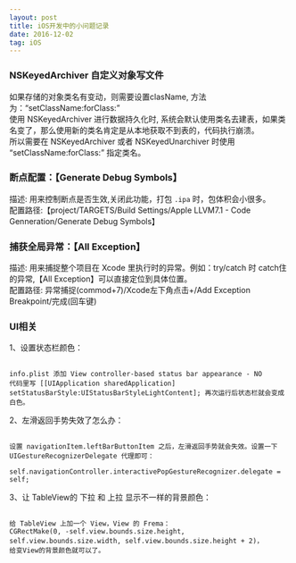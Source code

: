 ```yaml
---
layout: post
title: iOS开发中的小问题记录
date: 2016-12-02 
tag: iOS
---
```


### NSKeyedArchiver 自定义对象写文件


如果存储的对象类名有变动，则需要设置clasName, 方法为：“setClassName:forClass:”        
使用 NSKeyedArchiver 进行数据持久化时, 系统会默认使用类名去建表，如果类名变了，那么使用新的类名肯定是从本地获取不到表的，代码执行崩溃。     
所以需要在 NSKeyedArchiver 或者 NSKeyedUnarchiver 时使用 “setClassName:forClass:” 指定类名。 


### 断点配置：【Generate Debug Symbols】     

描述: 用来控制断点是否生效,关闭此功能，打包 `.ipa` 时，包体积会小很多。    
配置路径:【project/TARGETS/Build Settings/Apple LLVM7.1 - Code Genneration/Generate Debug Symbols】    


### 捕获全局异常：【All Exception】    

描述: 用来捕捉整个项目在 Xcode 里执行时的异常。例如：try/catch 时 catch住的异常,【All Exception】可以直接定位到具体位置。     
配置路径: 异常捕捉(commod+7)/Xcode左下角点击+/Add Exception Breakpoint/完成(回车键)  


### UI相关

1、设置状态栏颜色：

```

info.plist 添加 View controller-based status bar appearance - NO     
代码里写 [[UIApplication sharedApplication] setStatusBarStyle:UIStatusBarStyleLightContent]; 再次运行后状态栏就会变成白色。    

```

2、左滑返回手势失效了怎么办：   

```    

设置 navigationItem.leftBarButtonItem 之后，左滑返回手势就会失效。设置一下 UIGestureRecognizerDelegate 代理即可：

self.navigationController.interactivePopGestureRecognizer.delegate = self;

```

3、让 TableView的 下拉 和 上拉 显示不一样的背景颜色：

```

给 TableView 上加一个 View，View 的 Frema：
CGRectMake(0, -self.view.bounds.size.height, self.view.bounds.size.width, self.view.bounds.size.height + 2)，
给变View的背景颜色就可以了。

```


<br>



